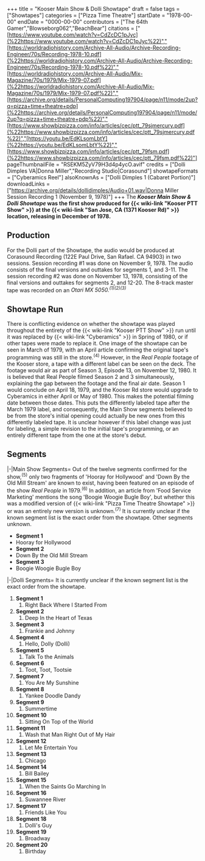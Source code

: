 +++
title = "Kooser Main Show & Dolli Showtape"
draft = false
tags = ["Showtapes"]
categories = ["Pizza Time Theatre"]
startDate = "1978-00-00"
endDate = "0000-00-00"
contributors = ["The 64th Gamer","Blowseborg062","BeachBear"]
citations = ["[https://www.youtube.com/watch?v=CdZcDC1pJyc](%22https://www.youtube.com/watch?v=CdZcDC1pJyc%22)","[https://worldradiohistory.com/Archive-All-Audio/Archive-Recording-Engineer/70s/Recording-1978-10.pdf](%22https://worldradiohistory.com/Archive-All-Audio/Archive-Recording-Engineer/70s/Recording-1978-10.pdf%22)","[https://worldradiohistory.com/Archive-All-Audio/Mix-Magazine/70s/1979/Mix-1979-07.pdf](%22https://worldradiohistory.com/Archive-All-Audio/Mix-Magazine/70s/1979/Mix-1979-07.pdf%22)","[https://archive.org/details/PersonalComputing197904/page/n11/mode/2up?q=pizza+time+theatre+pdp](%22https://archive.org/details/PersonalComputing197904/page/n11/mode/2up?q=pizza+time+theatre+pdp%22)","[https://www.showbizpizza.com/info/articles/cec/ptt_79sjmercury.pdf](%22https://www.showbizpizza.com/info/articles/cec/ptt_79sjmercury.pdf%22)","[https://youtu.be/EdKLsomLbtY](%22https://youtu.be/EdKLsomLbtY%22)","[https://www.showbizpizza.com/info/articles/cec/ptt_79fsm.pdf](%22https://www.showbizpizza.com/info/articles/cec/ptt_79fsm.pdf%22)"]
pageThumbnailFile = "RSEKM5ZyV79H3d4p4ycO.avif"
credits = ["Dolli Dimples VA|Donna Miller","Recording Studio|Corasound"]
showtapeFormats = ["Cyberamics Reel"]
alsoKnownAs = ["Dolli Dimples 1 (Cabaret Portion)"]
downloadLinks = ["https://archive.org/details/dollidimples/Audio+01.wav|Donna Miller Session Recording 1 (November 9, 1978)"]
+++
The ***Kooser Main Show & Dolli Showtape* was the first show produced for {{< wiki-link "Kooser PTT Show" >}} at the {{< wiki-link "San Jose, CA (1371 Kooser Rd)" >}} location, releasing in December of 1978.**

## Production

For the Dolli part of the Showtape, the audio would be produced at Corasound Recording (122E Paul Drive, San Rafael. CA 94903) in two sessions. Session recording #1 was done on November 9, 1978. The audio consists of the final versions and outtakes for segments 1, and 3-11. The session recording #2 was done on November 13, 1978, consisting of the final versions and outtakes for segments 2, and 12-20. The 8-track master tape was recorded on an *Otari MX 5050.<sup>(1)(2)(3)</sup>*

## Showtape Run

There is conflicting evidence on whether the showtape was played throughout the entirety of the {{< wiki-link "Kooser PTT Show" >}} run until it was replaced by {{< wiki-link "Cyberamics" >}} in Spring of 1980, or if other tapes were made to replace it. One image of the showtape can be seen in March of 1979, with an April article confirming the original tape's programming was still in the store.<sup>(4)</sup>
However, in the *Real People* footage of the Kooser store, a tape with a different label can be seen on the deck. The footage would air as part of Season 3, Episode 13, on November 12, 1980. It is believed that Real People filmed Season 2 and 3 simultaneously, explaining the gap between the footage and the final air date. Season 1 would conclude on April 18, 1979, and the Kooser Rd store would upgrade to Cyberamics in either April or May of 1980. This makes the potential filming date between those dates.
This puts the differently labeled tape after the March 1979 label, and consequently, the Main Show segments believed to be from the store's initial opening could actually be new ones from this differently labeled tape.
It is unclear however if this label change was just for labeling, a simple revision to the initial tape's programming, or an entirely different tape from the one at the store's debut.

## Segments

|-|Main Show Segments=
Out of the twelve segments confirmed for the show,<sup>(5)</sup> only two fragments of 'Hooray for Hollywood' and 'Down By the Old Mill Stream' are known to exist, having been featured on an episode of the show *Real People* in 1979.<sup>(6)</sup> In addition, an article from 'Food Service Marketing' mentions the song 'Boogie Woogie Bugle Boy', but whether this was a modified version of {{< wiki-link "Pizza Time Theatre Showtape" >}} or was an entirely new version is unknown.<sup>(7)</sup> It is currently unclear if the known segment list is the exact order from the showtape. Other segments unknown.

- **Segment 1**
- Hooray for Hollywood
- **Segment 2**
- Down By the Old Mill Stream
- **Segment 3**
- Boogie Woogie Bugle Boy

|-|Dolli Segments=
It is currently unclear if the known segment list is the exact order from the showtape.

1.  **Segment 1**
    1.  Right Back Where I Started From
2.  **Segment 2**
    1.  Deep In the Heart of Texas
3.  **Segment 3**
    1.  Frankie and Johnny
4.  **Segment 4**
    1.  Hello, Dolly (Dolli)
5.  **Segment 5**
    1.  Talk To the Animals
6.  **Segment 6**
    1.  Toot, Toot, Tootsie
7.  **Segment 7**
    1.  You Are My Sunshine
8.  **Segment 8**
    1.  Yankee Doodle Dandy
9.  **Segment 9**
    1.  Summertime
10. **Segment 10**
    1.  Sitting On Top of the World
11. **Segment 11**
    1.  Wash that Man Right Out of My Hair
12. **Segment 12**
    1.  Let Me Entertain You
13. **Segment 13**
    1.  Chicago
14. **Segment 14**
    1.  Bill Bailey
15. **Segment 15**
    1.  When the Saints Go Marching In
16. **Segment 16**
    1.  Suwannee River
17. **Segment 17**
    1.  Friends Like You
18. **Segment 18**
    1.  Dolli's Guy
19. **Segment 19**
    1.  Broadway
20. **Segment 20**
    1.  Birthday
